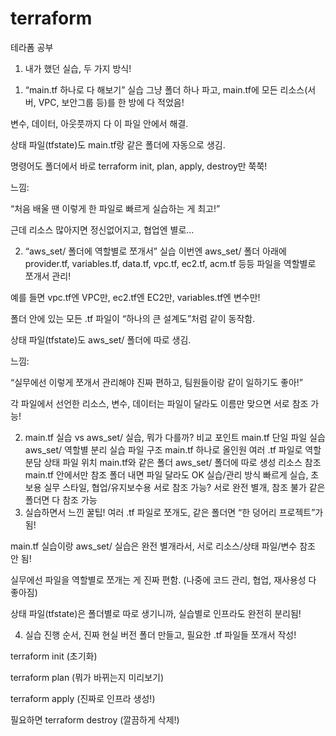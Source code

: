 # terraform
테라폼 공부

1. 내가 했던 실습, 두 가지 방식!
1) “main.tf 하나로 다 해보기” 실습
그냥 폴더 하나 파고, main.tf에 모든 리소스(서버, VPC, 보안그룹 등)를 한 방에 다 적었음!

변수, 데이터, 아웃풋까지 다 이 파일 안에서 해결.

상태 파일(tfstate)도 main.tf랑 같은 폴더에 자동으로 생김.

명령어도 폴더에서 바로 terraform init, plan, apply, destroy만 쭉쭉!

느낌:

“처음 배울 땐 이렇게 한 파일로 빠르게 실습하는 게 최고!”

근데 리소스 많아지면 정신없어지고, 협업엔 별로…

2) “aws_set/ 폴더에 역할별로 쪼개서” 실습
이번엔 aws_set/ 폴더 아래에 provider.tf, variables.tf, data.tf, vpc.tf, ec2.tf, acm.tf 등등
파일을 역할별로 쪼개서 관리!

예를 들면 vpc.tf엔 VPC만, ec2.tf엔 EC2만, variables.tf엔 변수만!

폴더 안에 있는 모든 .tf 파일이 “하나의 큰 설계도”처럼 같이 동작함.

상태 파일(tfstate)도 aws_set/ 폴더에 따로 생김.

느낌:

“실무에선 이렇게 쪼개서 관리해야 진짜 편하고, 팀원들이랑 같이 일하기도 좋아!”

각 파일에서 선언한 리소스, 변수, 데이터는 파일이 달라도 이름만 맞으면 서로 참조 가능!

2. main.tf 실습 vs aws_set/ 실습, 뭐가 다를까?
비교 포인트	main.tf 단일 파일 실습	aws_set/ 역할별 분리 실습
파일 구조	main.tf 하나로 올인원	여러 .tf 파일로 역할 분담
상태 파일 위치	main.tf와 같은 폴더	aws_set/ 폴더에 따로 생성
리소스 참조	main.tf 안에서만 참조	폴더 내면 파일 달라도 OK
실습/관리 방식	빠르게 실습, 초보용	실무 스타일, 협업/유지보수용
서로 참조 가능?	서로 완전 별개, 참조 불가	같은 폴더면 다 참조 가능
3. 실습하면서 느낀 꿀팁!
여러 .tf 파일로 쪼개도, 같은 폴더면 “한 덩어리 프로젝트”가 됨!

main.tf 실습이랑 aws_set/ 실습은 완전 별개라서,
서로 리소스/상태 파일/변수 참조 안 됨!

실무에선 파일을 역할별로 쪼개는 게 진짜 편함.
(나중에 코드 관리, 협업, 재사용성 다 좋아짐)

상태 파일(tfstate)은 폴더별로 따로 생기니까,
실습별로 인프라도 완전히 분리됨!

4. 실습 진행 순서, 진짜 현실 버전
폴더 만들고, 필요한 .tf 파일들 쪼개서 작성!

terraform init (초기화)

terraform plan (뭐가 바뀌는지 미리보기)

terraform apply (진짜로 인프라 생성!)

필요하면 terraform destroy (깔끔하게 삭제!)
